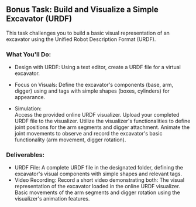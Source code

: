 ## Bonus Task: Build and Visualize a Simple Excavator (URDF)

This task challenges you to build a basic visual representation of an excavator using the Unified Robot Description Format (URDF).

### What You'll Do:

* Design with URDF:  Using a text editor, create a URDF file for a virtual excavator.

* Focus on Visuals:  Define the excavator's components (base, arm, digger) using <visual> and <geometry> tags with simple shapes (boxes, cylinders) for appearance.

* Simulation:  
Access the provided online URDF visualizer. 
Upload your completed URDF file to the visualizer.
Utilize the visualizer's functionalities to define joint positions for the arm segments and digger attachment.
Animate the joint movements to observe and record the excavator's basic functionality (arm movement, digger rotation).

### Deliverables:

* URDF File: A complete URDF file in the designated folder, defining the excavator's visual components with simple shapes and relevant tags.
* Video Recording: Record a short video demonstrating both:
The visual representation of the excavator loaded in the online URDF visualizer.
Basic movements of the arm segments and digger rotation using the visualizer's animation features.